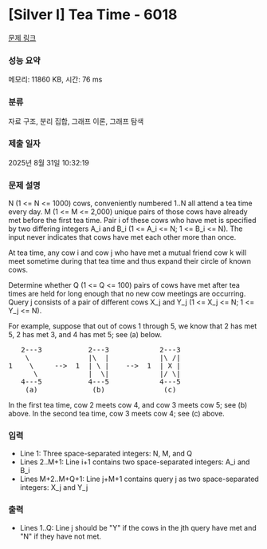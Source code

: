 # [Silver I] Tea Time - 6018 

[문제 링크](https://www.acmicpc.net/problem/6018) 

### 성능 요약

메모리: 11860 KB, 시간: 76 ms

### 분류

자료 구조, 분리 집합, 그래프 이론, 그래프 탐색

### 제출 일자

2025년 8월 31일 10:32:19

### 문제 설명

<p>N (1 <= N <= 1000) cows, conveniently numbered 1..N all attend a tea time every day. M (1 <= M <= 2,000) unique pairs of those cows have already met before the first tea time. Pair i of these cows who have met is specified by two differing integers A_i and B_i (1 <= A_i <= N; 1 <= B_i <= N). The input never indicates that cows have met each other more than once.</p>

<p>At tea time, any cow i and cow j who have met a mutual friend cow k will meet sometime during that tea time and thus expand their circle of known cows.</p>

<p>Determine whether Q (1 <= Q <= 100) pairs of cows have met after tea times are held for long enough that no new cow meetings are occurring. Query j consists of a pair of different cows X_j and Y_j (1 <= X_j <= N; 1 <= Y_j <= N).</p>

<p>For example, suppose that out of cows 1 through 5, we know that 2 has met 5, 2 has met 3, and 4 has met 5; see (a) below.</p>

<pre>   2---3           2---3            2---3
    \              |\  |            |\ /|
1    \     -->  1  | \ |    -->  1  | X |
      \            |  \|            |/ \|
   4---5           4---5            4---5
    (a)             (b)              (c)</pre>

<p>In the first tea time, cow 2 meets cow 4, and cow 3 meets cow 5; see (b) above. In the second tea time, cow 3 meets cow 4; see (c) above.</p>

### 입력 

 <ul>
	<li>Line 1: Three space-separated integers: N, M, and Q</li>
	<li>Lines 2..M+1: Line i+1 contains two space-separated integers: A_i and B_i</li>
	<li>Lines M+2..M+Q+1: Line j+M+1 contains query j as two space-separated integers: X_j and Y_j</li>
</ul>

<p> </p>

### 출력 

 <ul>
	<li>Lines 1..Q: Line j should be "Y" if the cows in the jth query have met and "N" if they have not met.</li>
</ul>

<p> </p>

